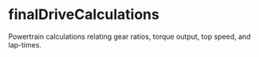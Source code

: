 # finalDriveCalculations
Powertrain calculations relating gear ratios, torque output, top speed, and lap-times. 
